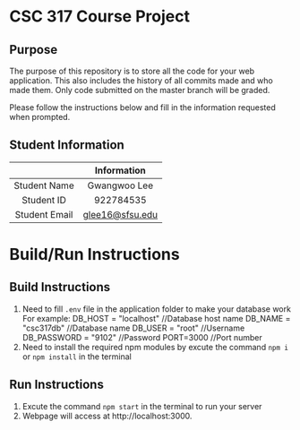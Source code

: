 # CSC 317 Course Project

## Purpose

The purpose of this repository is to store all the code for your web application. This also includes the history of all commits made and who made them. Only code submitted on the master branch will be graded.

Please follow the instructions below and fill in the information requested when prompted.

## Student Information

|               |   Information   |
| :-----------: | :-------------: |
| Student Name  |  Gwangwoo Lee   |
|  Student ID   |    922784535    |
| Student Email | glee16@sfsu.edu |

# Build/Run Instructions

## Build Instructions

1. Need to fill `.env` file in the application folder to make your database work
   For example:
   DB_HOST = "localhost" //Database host name
   DB_NAME = "csc317db" //Database name
   DB_USER = "root" //Username
   DB_PASSWORD = "9102" //Password
   PORT=3000 //Port number
2. Need to install the required npm modules by excute the command `npm i` or `npm install` in the terminal

## Run Instructions

1. Excute the command `npm start` in the terminal to run your server
2. Webpage will access at http://localhost:3000.
